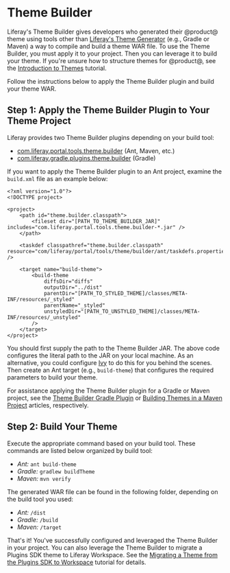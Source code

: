 # Theme Builder [](id=theme-builder)

Liferay's Theme Builder gives developers who generated their @product@ theme
using tools other than
[Liferay's Theme Generator](/develop/tutorials/-/knowledge_base/7-0/themes-generator)
(e.g., Gradle or Maven) a way to compile and build a theme WAR file. To use the
Theme Builder, you must apply it to your project. Then you can leverage it to
build your theme. If you're unsure how to structure themes for @product@, see
the
[Introduction to Themes](/develop/tutorials/-/knowledge_base/7-0/introduction-to-themes)
tutorial.

Follow the instructions below to apply the Theme Builder plugin and build your
theme WAR.

##  Step 1: Apply the Theme Builder Plugin to Your Theme Project [](id=step-1-apply-the-theme-builder-plugin-to-your-theme-project)

Liferay provides two Theme Builder plugins depending on your build tool:

- [com.liferay.portal.tools.theme.builder](https://repository.liferay.com/nexus/content/repositories/liferay-public-releases/com/liferay/com.liferay.portal.tools.theme.builder/)
  (Ant, Maven, etc.)
- [com.liferay.gradle.plugins.theme.builder](https://repository.liferay.com/nexus/content/repositories/liferay-public-releases/com/liferay/com.liferay.gradle.plugins.theme.builder/)
  (Gradle)

If you want to apply the Theme Builder plugin to an Ant project, examine the
`build.xml` file as an example below:

    <?xml version="1.0"?>
    <!DOCTYPE project>

    <project>
        <path id="theme.builder.classpath">
            <fileset dir="[PATH_TO_THEME_BUILDER_JAR]" includes="com.liferay.portal.tools.theme.builder-*.jar" />
        </path>

        <taskdef classpathref="theme.builder.classpath" resource="com/liferay/portal/tools/theme/builder/ant/taskdefs.properties" />

        <target name="build-theme">
            <build-theme
                diffsDir="diffs"
                outputDir="../dist"
                parentDir="[PATH_TO_STYLED_THEME]/classes/META-INF/resources/_styled"
                parentName="_styled"
                unstyledDir="[PATH_TO_UNSTYLED_THEME]/classes/META-INF/resources/_unstyled"
            />
        </target>
    </project>

You should first supply the path to the Theme Builder JAR. The above code
configures the literal path to the JAR on your local machine. As an alternative,
you could configure [Ivy](http://ant.apache.org/ivy/) to do this for you behind
the scenes. Then create an Ant target (e.g., `build-theme`) that configures the
required parameters to build your theme.

For assistance applying the Theme Builder plugin for a Gradle or Maven project,
see the
[Theme Builder Gradle Plugin](/develop/reference/-/knowledge_base/7-0/theme-builder-gradle-plugin)
or
[Building Themes in a Maven Project](/develop/tutorials/-/knowledge_base/7-0/building-themes-in-a-maven-project)
articles, respectively.

## Step 2: Build Your Theme [](id=step-2-build-your-theme)

Execute the appropriate command based on your build tool. These commands are
listed below organized by build tool:

- *Ant:* `ant build-theme`
- *Gradle:* `gradlew buildTheme`
- *Maven:* `mvn verify`

The generated WAR file can be found in the following folder, depending on the
build tool you used:

- *Ant:* `/dist`
- *Gradle:* `/build`
- *Maven:* `/target`

That's it! You've successfully configured and leveraged the Theme Builder in
your project. You can also leverage the Theme Builder to migrate a Plugins SDK
theme to Liferay Workspace. See the
[Migrating a Theme from the Plugins SDK to Workspace](/develop/tutorials/-/knowledge_base/7-0/migrating-a-theme-from-the-plugins-sdk-to-workspace)
tutorial for details.
